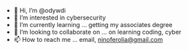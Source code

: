 - 👋 Hi, I’m @odywdi
- 👀 I’m interested in cybersecurity 
- 🌱 I’m currently learning ... getting my associates degree
- 💞️ I’m looking to collaborate on ... on learning coding, cyber 
- 📫 How to reach me ... email, ninoferolia@gmail.com

<!---
odywdi/odywdi is a ✨ special ✨ repository because its `README.md` (this file) appears on your GitHub profile.
You can click the Preview link to take a look at your changes.
--->
